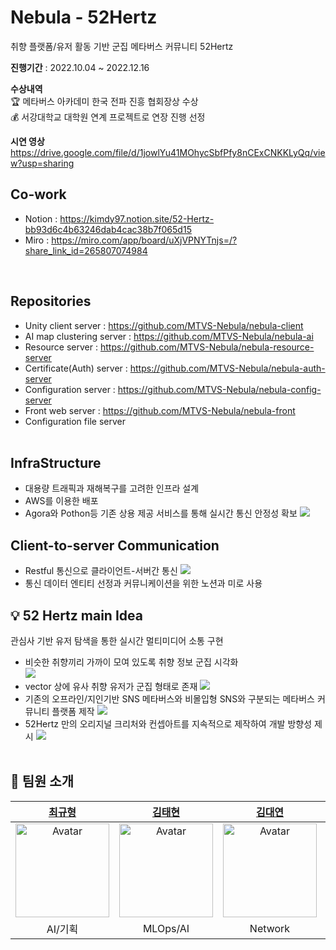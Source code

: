 Nebula - 52Hertz
=============
취향 플랫폼/유저 활동 기반 군집 메타버스 커뮤니티 52Hertz<br>

<b>진행기간</b> : 2022.10.04 ~ 2022.12.16 <br>

<b>수상내역</b> <br>
🏆 메타버스 아카데미 한국 전파 진흥 협회장상 수상<br>
💰 서강대학교 대학원 연계 프로젝트로 연장 진행 선정<br>

<b>시연 영상</b><br>
https://drive.google.com/file/d/1jowlYu41MOhycSbfPfy8nCExCNKKLyQq/view?usp=sharing


## Co-work
- Notion : https://kimdy97.notion.site/52-Hertz-bb93d6c4b63246dab4cac38b7f065d15
- Miro : https://miro.com/app/board/uXjVPNYTnjs=/?share_link_id=265807074984
<br>

## Repositories
- Unity client server : https://github.com/MTVS-Nebula/nebula-client
- AI map clustering server : https://github.com/MTVS-Nebula/nebula-ai
- Resource server : https://github.com/MTVS-Nebula/nebula-resource-server
- Certificate(Auth) server : https://github.com/MTVS-Nebula/nebula-auth-server
- Configuration server : https://github.com/MTVS-Nebula/nebula-config-server
- Front web server : https://github.com/MTVS-Nebula/nebula-front
- Configuration file server
<br><br>

## InfraStructure
- 대용량 트래픽과 재해복구를 고려한 인프라 설계
- AWS를 이용한 배포
- Agora와 Pothon등 기존 상용 제공 서비스를 통해 실시간 통신 안정성 확보
  ![](https://cdn.discordapp.com/attachments/1020207271692738623/1058674857069522964/image.png)

## Client-to-server Communication
- Restful 통신으로 클라이언트-서버간 통신
  ![](https://cdn.discordapp.com/attachments/1020207271692738623/1058676390557401130/image.png)
- 통신 데이터 엔티티 선정과 커뮤니케이션을 위한 노션과 미로 사용

## 💡 52 Hertz main Idea 
관심사 기반 유저 탐색을 통한 실시간 멀티미디어 소통 구현
- 비슷한 취향끼리 가까이 모여 있도록 취향 정보 군집 시각화 <br>
![](https://cdn.discordapp.com/attachments/1020207271692738623/1058671600137949194/image.png)
- vector 상에 유사 취향 유저가 군집 형태로 존재
![](https://cdn.discordapp.com/attachments/1020207271692738623/1058672363597729823/image.png)
- 기존의 오프라인/지인기반 SNS 메타버스와 비몰입형 SNS와 구분되는 메타버스 커뮤니티 플랫폼 제작
![](https://cdn.discordapp.com/attachments/1020207271692738623/1058672880457613322/image.png)
- 52Hertz 만의 오리지널 크리처와 컨셉아트를 지속적으로 제작하여 개발 방향성 제시
![](https://cdn.discordapp.com/attachments/1020207271692738623/1058673984184537168/image.png)
<br><br>

## 🧑‍ 팀원 소개
| [최규형](https://github.com/dancefirst) | [김태현](https://github.com/ktaehyun) | [김대연](https://github.com/DaeyeonKim97)| [권영찬](https://github.com/kwonyoungchan) | [김혜성](https://github.com/mass1129) | 정성은 |
| :----: | :----: | :----: | :----: | :----: | :----: |
| <a href="https://github.com/dancefirst"><img src="https://avatars.githubusercontent.com/u/98203262?v=4" alt="Avatar" width="150px" /></a> | <a href="https://github.com/ktaehyun"><img src="https://avatars.githubusercontent.com/u/86669008?v=4" alt="Avatar" width="150px" /></a> | <a href="https://github.com/DaeyeonKim97"><img src="https://avatars.githubusercontent.com/u/64251365?v=4" alt="Avatar" width="150px" /></a> | <a href="https://github.com/kwonyoungchan"><img src="https://avatars.githubusercontent.com/u/46679056?v=4" alt="Avatar" width="150px" /></a> | <a href="https://github.com/mass1129"><img src="https://avatars.githubusercontent.com/u/100113441?v=4" width="150px" /></a> | <a><img src="https://user-images.githubusercontent.com/86669008/210507696-85c3eb9c-9682-48a1-9048-9bc82ec3e976.png" alt="Avatar" width="140px" /></a> |
| AI/기획 | MLOps/AI | Network | XR | XR | Design/Modeling |
